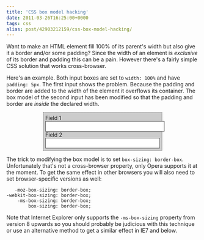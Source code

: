 ```yaml
---
title: 'CSS box model hacking'
date: 2011-03-26T16:25:00+0000
tags: css
alias: post/42903212159/css-box-model-hacking/
---
```


Want to make an HTML element fill 100% of its parent's width but also give it a border and/or some padding? Since the width of an element is _exclusive_ of its border and padding this can be a pain. However there's a fairly simple CSS solution that works cross-browser.

<!-- more -->

Here's an example. Both input boxes are set to `width: 100%` and have `padding: 5px`. The first input shows the problem. Because the padding and border are added to the width of the element it overflows its container. The box model of the second input has been modified so that the padding and border are _inside_ the declared width.

<style>
    #example {
		border-style: dotted;
		background: #ccc;
		margin: 0 auto;
		padding: 5px;
		width: 300px;
 	}
 	#example, #example input {
 		border-color: #444;
 		border-width: 1px;
 	}
 	#example input {
 		border-style: solid;
 	}
 	#example label {
 		cursor: pointer;
 		display: block;
 	}
 	#example input {
 		padding: 5px;
 		width: 100%;
 	}
 	#example #example-1 {
 		   -moz-box-sizing: content-box;
 		-webkit-box-sizing: content-box;
 		    -ms-box-sizing: content-box;
 		        box-sizing: content-box;
	}
 	#example #example-2 {
 		   -moz-box-sizing: border-box;
 		-webkit-box-sizing: border-box;
 		    -ms-box-sizing: border-box;
 		        box-sizing: border-box;
	}
</style>
<fieldset id="example">
	<label for="example-1">Field 1</label>
	<input id="example-1">
	<label for="example-2">Field 2</label>
	<input id="example-2">
</fieldset>

The trick to modifying the box model is to set `box-sizing: border-box`. Unfortunately that's not a cross-browser property, only Opera supports it at the moment. To get the same effect in other browsers you will also need to set browser-specific versions as well:

       -moz-box-sizing: border-box;
    -webkit-box-sizing: border-box;
        -ms-box-sizing: border-box;
            box-sizing: border-box;

Note that Internet Explorer only supports the `-ms-box-sizing` property from version 8 upwards so you should probably be judicious with this technique or use an alternative method to get a similar effect in IE7 and below.

